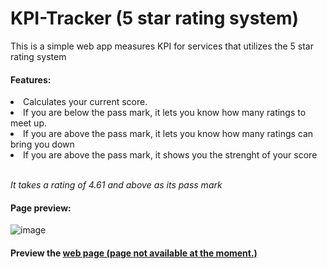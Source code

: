 # KPI-Tracker (5 star rating system)
This is a simple web app measures KPI for services that utilizes the 5 star rating system
<h4> Features: </h4>
<li>Calculates your current score.<br></li>
<li>If you are below the pass mark, it lets you know how many ratings to meet up.<br></li>
<li>If you are above the pass mark, it lets you know how many ratings can bring you down<br></li>
<li>If you are above the pass mark, it shows you the strenght of your score<br></li><br>

<h8><i>It takes a rating of 4.61 and above as its pass mark</i></h8>

<h4> Page preview: </h4>

![image](https://user-images.githubusercontent.com/60288017/158169656-bcd58b34-2f07-476a-a968-00dd3adae16a.png)

<h4> Preview the <a href="https://kpitracker.azurewebsites.net" target="_blank">web page (page not available at the moment.)</a> </h4>
